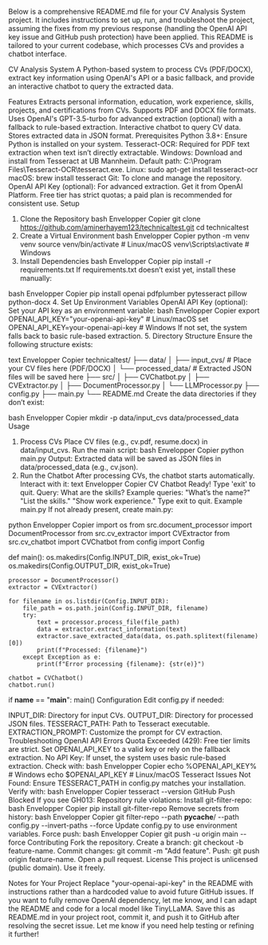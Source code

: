 Below is a comprehensive README.md file for your CV Analysis System project. It includes instructions to set up, run, and troubleshoot the project, assuming the fixes from my previous response (handling the OpenAI API key issue and GitHub push protection) have been applied. This README is tailored to your current codebase, which processes CVs and provides a chatbot interface.

CV Analysis System
A Python-based system to process CVs (PDF/DOCX), extract key information using OpenAI's API or a basic fallback, and provide an interactive chatbot to query the extracted data.

Features
Extracts personal information, education, work experience, skills, projects, and certifications from CVs.
Supports PDF and DOCX file formats.
Uses OpenAI's GPT-3.5-turbo for advanced extraction (optional) with a fallback to rule-based extraction.
Interactive chatbot to query CV data.
Stores extracted data in JSON format.
Prerequisites
Python 3.8+: Ensure Python is installed on your system.
Tesseract-OCR: Required for PDF text extraction when text isn’t directly extractable.
Windows: Download and install from Tesseract at UB Mannheim. Default path: C:\Program Files\Tesseract-OCR\tesseract.exe.
Linux: sudo apt-get install tesseract-ocr
macOS: brew install tesseract
Git: To clone and manage the repository.
OpenAI API Key (optional): For advanced extraction. Get it from OpenAI Platform. Free tier has strict quotas; a paid plan is recommended for consistent use.
Setup
1. Clone the Repository
bash
Envelopper
Copier
git clone https://github.com/aminerhayem123/technicaltest.git
cd technicaltest
2. Create a Virtual Environment
bash
Envelopper
Copier
python -m venv venv
source venv/bin/activate  # Linux/macOS
venv\Scripts\activate     # Windows
3. Install Dependencies
bash
Envelopper
Copier
pip install -r requirements.txt
If requirements.txt doesn’t exist yet, install these manually:

bash
Envelopper
Copier
pip install openai pdfplumber pytesseract pillow python-docx
4. Set Up Environment Variables
OpenAI API Key (optional):
Set your API key as an environment variable:
bash
Envelopper
Copier
export OPENAI_API_KEY="your-openai-api-key"  # Linux/macOS
set OPENAI_API_KEY=your-openai-api-key      # Windows
If not set, the system falls back to basic rule-based extraction.
5. Directory Structure
Ensure the following structure exists:

text
Envelopper
Copier
technicaltest/
├── data/
│   ├── input_cvs/       # Place your CV files here (PDF/DOCX)
│   └── processed_data/  # Extracted JSON files will be saved here
├── src/
│   ├── CVChatbot.py
│   ├── CVExtractor.py
│   ├── DocumentProcessor.py
│   └── LLMProcessor.py
├── config.py
├── main.py
└── README.md
Create the data directories if they don’t exist:

bash
Envelopper
Copier
mkdir -p data/input_cvs data/processed_data
Usage
1. Process CVs
Place CV files (e.g., cv.pdf, resume.docx) in data/input_cvs.
Run the main script:
bash
Envelopper
Copier
python main.py
Output: Extracted data will be saved as JSON files in data/processed_data (e.g., cv.json).
2. Run the Chatbot
After processing CVs, the chatbot starts automatically.
Interact with it:
text
Envelopper
Copier
CV Chatbot Ready! Type 'exit' to quit.
Query: What are the skills?
Example queries:
"What’s the name?"
"List the skills."
"Show work experience."
Type exit to quit.
Example main.py
If not already present, create main.py:

python
Envelopper
Copier
import os
from src.document_processor import DocumentProcessor
from src.cv_extractor import CVExtractor
from src.cv_chatbot import CVChatbot
from config import Config

def main():
    os.makedirs(Config.INPUT_DIR, exist_ok=True)
    os.makedirs(Config.OUTPUT_DIR, exist_ok=True)

    processor = DocumentProcessor()
    extractor = CVExtractor()

    for filename in os.listdir(Config.INPUT_DIR):
        file_path = os.path.join(Config.INPUT_DIR, filename)
        try:
            text = processor.process_file(file_path)
            data = extractor.extract_information(text)
            extractor.save_extracted_data(data, os.path.splitext(filename)[0])
            print(f"Processed: {filename}")
        except Exception as e:
            print(f"Error processing {filename}: {str(e)}")

    chatbot = CVChatbot()
    chatbot.run()

if __name__ == "__main__":
    main()
Configuration
Edit config.py if needed:

INPUT_DIR: Directory for input CVs.
OUTPUT_DIR: Directory for processed JSON files.
TESSERACT_PATH: Path to Tesseract executable.
EXTRACTION_PROMPT: Customize the prompt for CV extraction.
Troubleshooting
OpenAI API Errors
Quota Exceeded (429): Free tier limits are strict. Set OPENAI_API_KEY to a valid key or rely on the fallback extraction.
No API Key: If unset, the system uses basic rule-based extraction. Check with:
bash
Envelopper
Copier
echo %OPENAI_API_KEY%  # Windows
echo $OPENAI_API_KEY   # Linux/macOS
Tesseract Issues
Not Found: Ensure TESSERACT_PATH in config.py matches your installation. Verify with:
bash
Envelopper
Copier
tesseract --version
GitHub Push Blocked
If you see GH013: Repository rule violations:
Install git-filter-repo:
bash
Envelopper
Copier
pip install git-filter-repo
Remove secrets from history:
bash
Envelopper
Copier
git filter-repo --path __pycache__/ --path config.py --invert-paths --force
Update config.py to use environment variables.
Force push:
bash
Envelopper
Copier
git push -u origin main --force
Contributing
Fork the repository.
Create a branch: git checkout -b feature-name.
Commit changes: git commit -m "Add feature".
Push: git push origin feature-name.
Open a pull request.
License
This project is unlicensed (public domain). Use it freely.

Notes for Your Project
Replace "your-openai-api-key" in the README with instructions rather than a hardcoded value to avoid future GitHub issues.
If you want to fully remove OpenAI dependency, let me know, and I can adapt the README and code for a local model like TinyLLaMA.
Save this as README.md in your project root, commit it, and push it to GitHub after resolving the secret issue. Let me know if you need help testing or refining it further!
